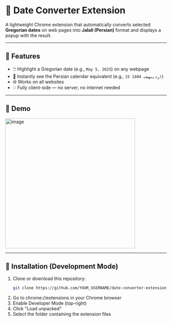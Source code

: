 # 📆 Date Converter Extension

A lightweight Chrome extension that automatically converts selected **Gregorian dates** on web pages into **Jalali (Persian)** format and displays a popup with the result.

---

## 🚀 Features

- 🖱️ Highlight a Gregorian date (e.g., `May 5, 2025`) on any webpage
- 📌 Instantly see the Persian calendar equivalent (e.g., `15 اردیبهشت 1404`)
- 🌐 Works on all websites
- 💡 Fully client-side — no server, no internet needed

---

## 📸 Demo

<img width="405" height="407" alt="image" src="https://github.com/user-attachments/assets/a8081d3e-6d21-47f3-b032-9e8208f45b83" />


---

## 🧩 Installation (Development Mode)

1. Clone or download this repository:
   ```bash
   git clone https://github.com/YOUR_USERNAME/date-converter-extension.git

2. Go to chrome://extensions in your Chrome browser
3. Enable Developer Mode (top-right)
4. Click "Load unpacked"
5. Select the folder containing the extension files
